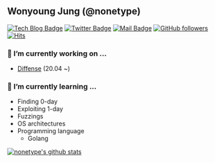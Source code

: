 ## Wonyoung Jung (@nonetype)

[![Tech Blog Badge](https://img.shields.io/badge/-Tech%20blog-black?style=flat-square&logo=github&link=https://nonetype.github.io/)](https://nonetype.github.io/)
[![Twitter Badge](https://img.shields.io/badge/-@nonetype__pwn-1ca0f1?style=flat-square&labelColor=1ca0f1&logo=twitter&logoColor=white&link=https://twitter.com/nonetype_pwn)](https://twitter.com/nonetype_pwn)
[![Mail Badge](https://img.shields.io/badge/Contact-exploit%40kakao.com-blue?style=flat-square)](mailto:exploit@kakao.com)
[![GitHub followers](https://img.shields.io/github/followers/nonetype.svg?style=flat-square&label=Followers&maxAge=2592000)](https://github.com/nonetype?tab=followers)
[![Hits](https://hits.seeyoufarm.com/api/count/incr/badge.svg?url=https%3A%2F%2Fgithub.com%2Fnonetype&count_bg=%233D69C8&title_bg=%23555555&icon=github.svg&icon_color=%23E7E7E7&title=hits&edge_flat=true)](https://hits.seeyoufarm.com)


### 🔭 I’m currently working on ...
  - [Diffense](https://diffense.com/) (20.04 ~)
### 🌱 I’m currently learning ...
  - Finding 0-day
  - Exploiting 1-day
  - Fuzzings
  - OS architectures
  - Programming language
    - Golang


[![nonetype's github stats](https://github-readme-stats.vercel.app/api?username=nonetype)](https://github.com/anuraghazra/github-readme-stats)

<!--
**nonetype/nonetype** is a ✨ _special_ ✨ repository because its `README.md` (this file) appears on your GitHub profile.

Here are some ideas to get you started:

- 🔭 I’m currently working on ...
  - Vulnerability research
- 🌱 I’m currently learning ...
  - Finding 0-day
  - Exploiting 1-day
  - Fuzzings
  - OS architectures
  - Programming language
    - Golang
- 👯 I’m looking to collaborate on ...
- 🤔 I’m looking for help with ...
- 💬 Ask me about ...
- 📫 How to reach me: ...
  - Facebook: [https://www.facebook.com/nonetype.pwn](https://www.facebook.com/nonetype.pwn)
  - Twitter: [https://twitter.com/nonetype_pwn](https://twitter.com/nonetype_pwn)
- 😄 Pronouns: ...
- ⚡ Fun fact: ...
-->
